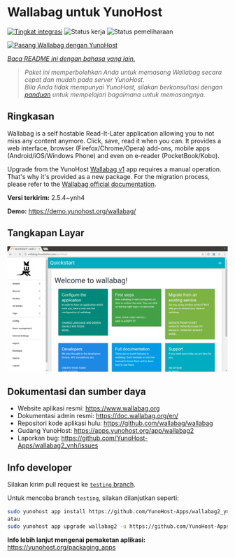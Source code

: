 <!--
N.B.: README ini dibuat secara otomatis oleh <https://github.com/YunoHost/apps/tree/master/tools/readme_generator>
Ini TIDAK boleh diedit dengan tangan.
-->

# Wallabag untuk YunoHost

[![Tingkat integrasi](https://dash.yunohost.org/integration/wallabag2.svg)](https://ci-apps.yunohost.org/ci/apps/wallabag2/) ![Status kerja](https://ci-apps.yunohost.org/ci/badges/wallabag2.status.svg) ![Status pemeliharaan](https://ci-apps.yunohost.org/ci/badges/wallabag2.maintain.svg)

[![Pasang Wallabag dengan YunoHost](https://install-app.yunohost.org/install-with-yunohost.svg)](https://install-app.yunohost.org/?app=wallabag2)

*[Baca README ini dengan bahasa yang lain.](./ALL_README.md)*

> *Paket ini memperbolehkan Anda untuk memasang Wallabag secara cepat dan mudah pada server YunoHost.*  
> *Bila Anda tidak mempunyai YunoHost, silakan berkonsultasi dengan [panduan](https://yunohost.org/install) untuk mempelajari bagaimana untuk memasangnya.*

## Ringkasan

Wallabag is a self hostable Read-It-Later application allowing you to not miss any content anymore. Click, save, read it when you can.
It provides a web interface, browser (Firefox/Chrome/Opera) add-ons, mobile apps (Android/iOS/Windows Phone) and even on e-reader (PocketBook/Kobo).

Upgrade from the YunoHost [Wallabag v1](https://github.com/YunoHost-Apps/wallabag_ynh) app requires a manual operation. That's why it's provided as a new package. For the migration process, please refer to the [Wallabag official documentation](https://doc.wallabag.org/en/user/import/wallabagv1.html).


**Versi terkirim:** 2.5.4~ynh4

**Demo:** <https://demo.yunohost.org/wallabag/>

## Tangkapan Layar

![Tangkapan Layar pada Wallabag](./doc/screenshots/screenshot1.webp)

## Dokumentasi dan sumber daya

- Website aplikasi resmi: <https://www.wallabag.org>
- Dokumentasi admin resmi: <https://doc.wallabag.org/en/>
- Repositori kode aplikasi hulu: <https://github.com/wallabag/wallabag>
- Gudang YunoHost: <https://apps.yunohost.org/app/wallabag2>
- Laporkan bug: <https://github.com/YunoHost-Apps/wallabag2_ynh/issues>

## Info developer

Silakan kirim pull request ke [`testing` branch](https://github.com/YunoHost-Apps/wallabag2_ynh/tree/testing).

Untuk mencoba branch `testing`, silakan dilanjutkan seperti:

```bash
sudo yunohost app install https://github.com/YunoHost-Apps/wallabag2_ynh/tree/testing --debug
atau
sudo yunohost app upgrade wallabag2 -u https://github.com/YunoHost-Apps/wallabag2_ynh/tree/testing --debug
```

**Info lebih lanjut mengenai pemaketan aplikasi:** <https://yunohost.org/packaging_apps>
